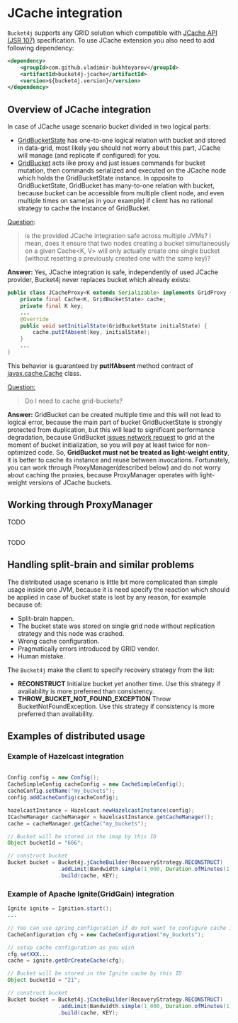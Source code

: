 # JCache integration
```Bucket4j``` supports any GRID solution which compatible with [JCache API (JSR 107)](https://www.jcp.org/en/jsr/detail?id=107) specification.
To use JCache extension you also need to add following dependency:
```xml
<dependency>
    <groupId>com.github.vladimir-bukhtoyarov</groupId>
    <artifactId>bucket4j-jcache</artifactId>
    <version>${bucket4j.version}</version>
</dependency>
```

## Overview of JCache integration
In case of JCache usage scenario bucket divided in two logical parts:
- [GridBucketState](https://github.com/vladimir-bukhtoyarov/bucket4j/blob/master/src/main/java/com/github/bucket4j/grid/GridBucketState.java) has one-to-one logical relation with bucket and stored in data-grid, most likely you should not worry about this part, JCache will manage (and replicate if configured) for you.
- [GridBucket](https://github.com/vladimir-bukhtoyarov/bucket4j/blob/master/src/main/java/com/github/bucket4j/grid/GridBucket.java) acts like proxy and just issues commands for bucket mutation, then commands serialized and executed on the JCache node which holds the GridBucketState instance. In opposite to GridBucketState, GridBucket has many-to-one relation with bucket, because bucket can be accessible from multiple client node, 
and even multiple times on same(as in your example) if client has no rational strategy to cache the instance of GridBucket.

[Question](https://github.com/vladimir-bukhtoyarov/bucket4j/issues/6):
> is the provided JCache integration safe across multiple JVMs? I mean, does it ensure that two nodes creating a bucket simultaneously on a given Cache<K, V> will only actually create one single bucket (without resetting a previously created one with the same key)?

**Answer:**
Yes, JCache integration is safe, independently of used JCache provider, Bucket4j never replaces bucket which already exists:
```java
public class JCacheProxy<K extends Serializable> implements GridProxy {
    private final Cache<K, GridBucketState> cache;
    private final K key;
    ...
    @Override
    public void setInitialState(GridBucketState initialState) {
        cache.putIfAbsent(key, initialState);
    }
    ...
}
```
This behavior is guaranteed by **putIfAbsent** method contract of [javax.cache.Cache](http://static.javadoc.io/javax.cache/cache-api/1.0.0/javax/cache/Cache.html) class.

[Question:](https://github.com/vladimir-bukhtoyarov/bucket4j/issues/26)
> Do I need to cache grid-buckets?

**Answer:**
GridBucket can be created multiple time and this will not lead to logical error, 
because the main part of bucket GridBucketState is strongly protected from duplication, 
but this will lead to significant performance degradation, 
because GridBucket [issues network request](https://github.com/vladimir-bukhtoyarov/bucket4j/blob/master/src/main/java/com/github/bucket4j/grid/GridBucket.java#L34) to grid at the moment of bucket initialization, so you will pay at least twice for non-optimized code. 
So, **GridBucket must not be treated as light-weight entity**, it is better to cache its instance and reuse between invocations.
Fortunately, you can work through ProxyManager(described below) and do not worry about caching the proxies, because ProxyManager operates with light-weight versions of JCache buckets.

## Working through ProxyManager
TODO

## 
TODO


## Handling split-brain and similar problems
The distributed usage scenario is little bit more complicated than simple usage inside one JVM, 
because it is need specify the reaction which should be applied in case of bucket state is lost by any reason, for example because of:
- Split-brain happen.
- The bucket state was stored on single grid node without replication strategy and this node was crashed.
- Wrong cache configuration.
- Pragmatically errors introduced by GRID vendor.
- Human mistake.

The ```Bucket4j``` make the client to specify recovery strategy from the list:
- **RECONSTRUCT** Initialize bucket yet another time. Use this strategy if availability is more preferred than consistency.
- **THROW_BUCKET_NOT_FOUND_EXCEPTION** Throw BucketNotFoundException. Use this strategy if consistency is more preferred than availability. 


## Examples of distributed usage
### Example of Hazelcast integration 
```java
  
Config config = new Config();
CacheSimpleConfig cacheConfig = new CacheSimpleConfig();
cacheConfig.setName("my_buckets");
config.addCacheConfig(cacheConfig);

hazelcastInstance = Hazelcast.newHazelcastInstance(config);
ICacheManager cacheManager = hazelcastInstance.getCacheManager();
cache = cacheManager.getCache("my_buckets");

// Bucket will be stored in the imap by this ID 
Object bucketId = "666";

// construct bucket
Bucket bucket = Bucket4j.jCacheBuilder(RecoveryStrategy.RECONSTRUCT)
                .addLimit(Bandwidth.simple(1_000, Duration.ofMinutes(1)))
                .build(cache, KEY);
```

### Example of Apache Ignite(GridGain) integration 
```java
Ignite ignite = Ignition.start();
...

// You can use spring configuration if do not want to configure cache in the java code  
CacheConfiguration cfg = new CacheConfiguration("my_buckets");

// setup cache configuration as you wish
cfg.setXXX...
cache = ignite.getOrCreateCache(cfg);

// Bucket will be stored in the Ignite cache by this ID 
Object bucketId = "21";

// construct bucket
Bucket bucket = Bucket4j.jCacheBuilder(RecoveryStrategy.RECONSTRUCT)
                .addLimit(Bandwidth.simple(1_000, Duration.ofMinutes(1)))
                .build(cache, KEY);
```